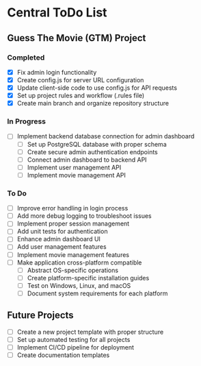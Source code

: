 # Central ToDo List

## Guess The Movie (GTM) Project
### Completed
- [x] Fix admin login functionality
- [x] Create config.js for server URL configuration
- [x] Update client-side code to use config.js for API requests
- [x] Set up project rules and workflow (.rules file)
- [x] Create main branch and organize repository structure

### In Progress
- [ ] Implement backend database connection for admin dashboard
  - [ ] Set up PostgreSQL database with proper schema
  - [ ] Create secure admin authentication endpoints
  - [ ] Connect admin dashboard to backend API
  - [ ] Implement user management API
  - [ ] Implement movie management API

### To Do
- [ ] Improve error handling in login process
- [ ] Add more debug logging to troubleshoot issues
- [ ] Implement proper session management
- [ ] Add unit tests for authentication
- [ ] Enhance admin dashboard UI
- [ ] Add user management features
- [ ] Implement movie management features
- [ ] Make application cross-platform compatible
  - [ ] Abstract OS-specific operations
  - [ ] Create platform-specific installation guides
  - [ ] Test on Windows, Linux, and macOS
  - [ ] Document system requirements for each platform

## Future Projects
- [ ] Create a new project template with proper structure
- [ ] Set up automated testing for all projects
- [ ] Implement CI/CD pipeline for deployment
- [ ] Create documentation templates